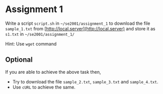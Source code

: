 # Assignment 1

Write a script `script.sh` in `~/se2001/assignment_1` to download the file `sample_1.txt` from [http://local.server](http://local.server) and store it as `s1.txt` in `~/se2001/assignment_1/`

Hint: Use `wget` command

## Optional

If you are able to achieve the above task then,

- Try to download the file `sample_2.txt`, `sample_3.txt` and `sample_4.txt`.
- Use `cURL` to achieve the same.
